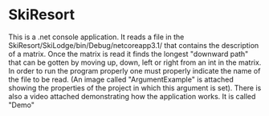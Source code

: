 # SkiResort
This is a .net console application. 
It reads a file in the SkiResort/SkiLodge/bin/Debug/netcoreapp3.1/ that contains the description of a matrix.
Once the matrix is read it finds the longest "downward path" that can be gotten by moving up, down, left or right from an int in the matrix.
In order to run the program properly one must properly indicate the name of the file to be read. (An image called "ArgumentExample" is attached showing the properties of the project in which this argument is set).
There is also a video attached demonstrating how the application works. It is called "Demo"

